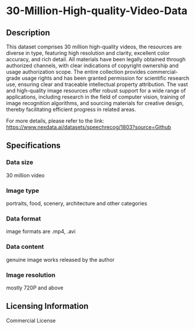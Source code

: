 # 30-Million-High-quality-Video-Data

## Description
This dataset comprises 30 million high-quality videos, the resources are diverse in type, featuring high resolution and clarity, excellent color accuracy, and rich detail. All materials have been legally obtained through authorized channels, with clear indications of copyright ownership and usage authorization scope. The entire collection provides commercial-grade usage rights and has been granted permission for scientific research use, ensuring clear and traceable intellectual property attribution. The vast and high-quality image resources offer robust support for a wide range of applications, including research in the field of computer vision, training of image recognition algorithms, and sourcing materials for creative design, thereby facilitating efficient progress in related areas.

For more details, please refer to the link: https://www.nexdata.ai/datasets/speechrecog/1803?source=Github

## Specifications
### Data size
30 million video
### Image type
portraits, food, scenery, architecture and other categories
### Data format
image formats are .mp4, .avi
### Data content
genuine image works released by the author
### Image resolution
mostly 720P and above

## Licensing Information
Commercial License











